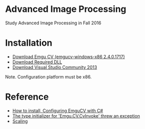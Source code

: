 # Advanced Image Processing
Study Advanced Image Processing in Fall 2016

# Installation
  - [Download Emgu CV (emgucv-windows-x86 2.4.0.1717)](https://sourceforge.net/projects/emgucv/files/emgucv/2.4.0/)
  - [Download Required DLL](https://drive.google.com/file/d/0Bzx9KYUnDNuFMVRkWTdqQUdOb3M/view?usp=sharing)
  - [Download Visual Studio Community 2013](http://download.microsoft.com/download/7/1/B/71BA74D8-B9A0-4E6C-9159-A8335D54437E/vs2013.4_ce_enu.iso)


Note. Configuration platform must be x86.

# Reference
  - [How to install, Configuring EmguCV with C#](https://www.youtube.com/watch?v=ccFnVeO8WPQ)
  - [The type initializer for 'Emgu.CV.CvInvoke' threw an exception](https://www.ptt.cc/bbs/C_Sharp/M.1310541956.A.83B.html)
  - [Scaling](http://activity.ntsec.gov.tw/activity/race-1/45/senior/0408/040811.pdf)